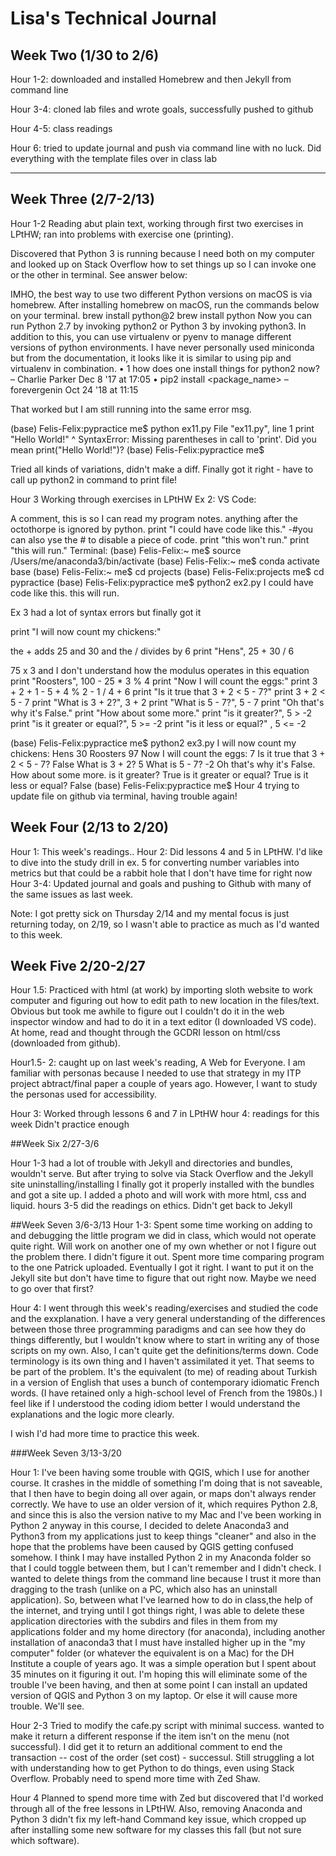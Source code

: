 # Lisa's Technical Journal

## Week Two (1/30 to 2/6)

Hour 1-2: downloaded and installed Homebrew and then Jekyll from command line

Hour 3-4: cloned lab files and wrote goals, successfully pushed to github

Hour 4-5: class readings

Hour 6: tried to update journal and push via command line with no luck. Did everything with the template files over in class lab

* * *

## Week Three (2/7-2/13)

Hour 1-2 Reading abut plain text, working through first two exercises in LPtHW; ran into problems with exercise one (printing).

Discovered that Python 3 is running because I need both on my computer and looked up on Stack Overflow how to set things up so I can invoke one or the other in terminal. See answer below:

IMHO, the best way to use two different Python versions on macOS is via homebrew. After installing homebrew on macOS, run the commands below on your terminal. brew install python@2 brew install python Now you can run Python 2.7 by invoking python2 or Python 3 by invoking python3. In addition to this, you can use virtualenv or pyenv to manage different versions of python environments. I have never personally used miniconda but from the documentation, it looks like it is similar to using pip and virtualenv in combination. • 1 how does one install things for python2 now? – Charlie Parker Dec 8 '17 at 17:05 • pip2 install <package_name> – forevergenin Oct 24 '18 at 11:15

That worked but I am still running into the same error msg.

(base) Felis-Felix:pypractice me$ python ex11.py   File "ex11.py", line 1     print "Hello World!"                        ^ SyntaxError: Missing parentheses in call to 'print'. Did you mean print("Hello World!")? (base) Felis-Felix:pypractice me$ 

Tried all kinds of variations, didn't make a diff. Finally got it right - have to call up python2 in command to print file!

Hour 3 Working through exercises in LPtHW Ex 2: VS Code:

A comment, this is so I can read my program notes.
anything after the octothorpe is ignored by python.
print "I could have code like this." -#you can also yse the # to disable a piece of code.
print "this won't run."
print "this will run."
Terminal: (base) Felis-Felix:~ me$ source /Users/me/anaconda3/bin/activate (base) Felis-Felix:~ me$ conda activate base (base) Felis-Felix:~ me$ cd projects (base) Felis-Felix:projects me$ cd pypractice (base) Felis-Felix:pypractice me$ python2 ex2.py I could have code like this. this will run.

Ex 3 had a lot of syntax errors but finally got it

print "I will now count my chickens:"

the + adds 25 and 30 and the / divides by 6
print "Hens", 25 + 30 / 6

75 x 3 and I don't understand how the modulus operates in this equation
print "Roosters", 100 - 25 * 3 % 4 print "Now I will count the eggs:" print 3 + 2 + 1 - 5 + 4 % 2 - 1 / 4 + 6 print "Is it true that 3 + 2 < 5 - 7?" print 3 + 2 < 5 - 7 print "What is 3 + 2?", 3 + 2 print "What is 5 - 7?", 5 - 7 print "Oh that's why it's False." print "How about some more." print "is it greater?", 5 > -2 print "is it greater or equal?", 5 >= -2 print "is it less or equal?" , 5 <= -2

(base) Felis-Felix:pypractice me$ python2 ex3.py I will now count my chickens: Hens 30 Roosters 97 Now I will count the eggs: 7 Is it true that 3 + 2 < 5 - 7? False What is 3 + 2? 5 What is 5 - 7? -2 Oh that's why it's False. How about some more. is it greater? True is it greater or equal? True is it less or equal? False (base) Felis-Felix:pypractice me$
Hour 4 trying to update file on github via terminal, having trouble again!

## Week Four (2/13 to 2/20)

Hour 1: This week's readings..
Hour 2: Did lessons 4 and 5 in LPtHW. I'd like to dive into the study drill in ex. 5 for converting number variables into metrics but that could be a rabbit hole that I don't have time for right now
Hour 3-4: Updated journal and goals and pushing to Github with many of the same issues as last week.

Note: I got pretty sick on Thursday 2/14 and my mental focus is just returning today, on 2/19, so I wasn't able to practice as much as I'd wanted to this week.

## Week Five 2/20-2/27

Hour 1.5:  Practiced with html (at work) by importing sloth website to work computer and figuring out how to edit path to new location in the files/text. Obvious but took me awhile to figure out I couldn't do it in the web inspector window and had to do it in a text editor (I downloaded VS code). At home, read and thought through the GCDRI lesson on html/css (downloaded from github). 

Hour1.5- 2: caught up on last week's reading, A Web for Everyone. I am familiar with personas because I needed to use that strategy in my ITP project abtract/final paper a couple of years ago. However, I want to study the personas used for accessibility. 

Hour 3: Worked through lessons 6 and 7 in LPtHW
hour 4: readings for this week
Didn't practice enough

##Week Six 2/27-3/6

Hour 1-3 had a lot of trouble with Jekyll and directories and bundles, wouldn't serve. But after trying to solve via Stack Overflow and the Jekyll site uninstalling/installing I finally got it properly installed with the bundles and got a site up. I added a photo and will work with more html, css and liquid.
hours 3-5 did the readings on ethics. Didn't get back to Jekyll

##Week Seven 3/6-3/13
Hour 1-3: Spent some time working on adding to and debugging the little program we did in class, which would not operate quite right.  Will work on another one of my own whether or not I figure out the problem there.
I didn't figure it out. Spent more time comparing program to the one Patrick uploaded. Eventually I got it right. I want to put it on the Jekyll site but don't have time to figure that out right now. Maybe we need to go over that first?

Hour 4: I went through this week's reading/exercises and studied the code and the exxplanation. I have a very general understanding of the differences between those three programming paradigms and can see how they do things differently, but I wouldn't know where to start in writing any of those scripts on my own. Also, I can't quite get the definitions/terms down. Code terminology is its own thing and I haven't assimilated it yet. That seems to be part of the problem. It's the equivalent (to me) of reading about Turkish in a version of English that uses a bunch of contemporary idiomatic French words. (I have retained only a high-school level of French from the 1980s.) I feel like if I understood the coding idiom better I would understand the explanations and the logic more clearly.

I wish I'd had more time to practice this week. 

###Week Seven 3/13-3/20

Hour 1: I've been having some trouble with QGIS, which I use for another course. It crashes in the middle of something I'm doing that is not saveable, that I then have to begin doing all over again, or maps don't always render correctly. We have to use an older version of it, which requires Python 2.8, and since this is also the version native to my Mac and I've been working in Python 2 anyway in this course, I decided to delete Anaconda3 and Python3 from my applications just to keep things "cleaner" and also in the hope that the problems have been caused by QGIS getting confused somehow. I think I may have installed Python 2 in my Anaconda folder so that I could toggle between them, but I can't remember and I didn't check. I wanted to delete things from the command line because I trust it more than dragging to the trash (unlike on a PC, which also has an uninstall application). So, between what I've learned how to do in class,the help of the internet, and trying until I got things right, I was able to delete these application directories with the subdirs and files in them from my applications folder and my home directory (for anaconda), including another installation of anaconda3 that I must have installed higher up in the "my computer" folder (or whatever the equivalent is on a Mac) for the DH Institute a couple of years ago. It was a simple operation but I spent about 35 minutes on it figuring it out. I'm hoping this will eliminate some of the trouble I've been having, and then at some point I can install an updated version of QGIS and Python 3 on my laptop. Or else it will cause more trouble. We'll see.

Hour 2-3
Tried to modify the cafe.py script with minimal success. wanted to make it return a different response if the item isn't on the menu (not successful). I did get it to return an additional comment to end the transaction -- cost of the order (set cost) - successul. Still struggling a lot with understanding how to get Python to do things, even using Stack Overflow. Probably need to spend more time with Zed Shaw.

Hour 4 Planned to spend more time with Zed but discovered that I'd worked through all of the free lessons in LPtHW.  Also, removing Anaconda and Python 3 didn't fix my left-hand Command key issue, which cropped up after installing some new software for my classes this fall (but not sure which software).

